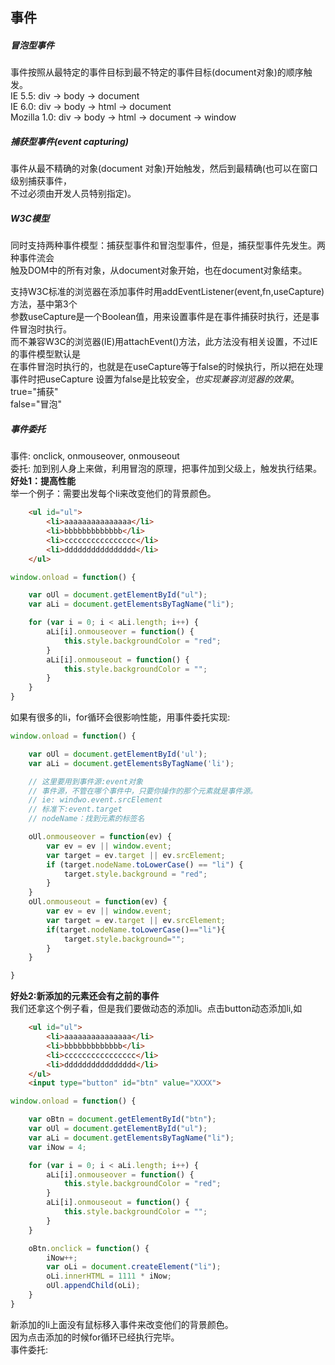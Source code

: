 ## 事件

##### 冒泡型事件
事件按照从最特定的事件目标到最不特定的事件目标(document对象)的顺序触发。<br>
IE 5.5: div -> body -> document <br>
IE 6.0: div -> body -> html -> document <br>
Mozilla 1.0: div -> body -> html -> document -> window <br>

##### 捕获型事件(event capturing)
事件从最不精确的对象(document 对象)开始触发，然后到最精确(也可以在窗口级别捕获事件，<br>
不过必须由开发人员特别指定)。

##### W3C模型
同时支持两种事件模型：捕获型事件和冒泡型事件，但是，捕获型事件先发生。两种事件流会<br>
触及DOM中的所有对象，从document对象开始，也在document对象结束。

支持W3C标准的浏览器在添加事件时用addEventListener(event,fn,useCapture)方法，基中第3个<br>
参数useCapture是一个Boolean值，用来设置事件是在事件捕获时执行，还是事件冒泡时执行。<br>
而不兼容W3C的浏览器(IE)用attachEvent()方法，此方法没有相关设置，不过IE的事件模型默认是<br>
在事件冒泡时执行的，也就是在useCapture等于false的时候执行，所以把在处理事件时把useCapture
设置为false是比较安全，*也实现兼容浏览器的效果*。<br>
true="捕获"<br>
false="冒泡"

##### 事件委托
事件: onclick, onmouseover, onmouseout <br>
委托: 加到别人身上来做，利用冒泡的原理，把事件加到父级上，触发执行结果。<br>
**好处1：提高性能**<br>
举一个例子：需要出发每个li来改变他们的背景颜色。
```html
    <ul id="ul">
    	<li>aaaaaaaaaaaaaaa</li>
    	<li>bbbbbbbbbbbbb</li>
    	<li>cccccccccccccccc</li>
    	<li>dddddddddddddddd</li>
    </ul>
```
```javascript
window.onload = function() {

    var oUl = document.getElementById("ul");
    var aLi = document.getElementsByTagName("li");

    for (var i = 0; i < aLi.length; i++) {
        aLi[i].onmouseover = function() {
            this.style.backgroundColor = "red";
        }
        aLi[i].onmouseout = function() {
            this.style.backgroundColor = "";
        }
    }
}
```

如果有很多的li，for循环会很影响性能，用事件委托实现:
```javascript
window.onload = function() {

    var oUl = document.getElementById('ul');
    var aLi = document.getElementsByTagName('li');

    // 这里要用到事件源:event对象
    // 事件源，不管在哪个事件中，只要你操作的那个元素就是事件源。
    // ie: windwo.event.srcElement
    // 标准下:event.target
    // nodeName：找到元素的标签名

    oUl.onmouseover = function(ev) {
        var ev = ev || window.event;
        var target = ev.target || ev.srcElement;
        if (target.nodeName.toLowerCase() == "li") {
            target.style.background = "red";
        }
    }
    oUl.onmouseout = function(ev) {
        var ev = ev || window.event;
        var target = ev.target || ev.srcElement;
        if(target.nodeName.toLowerCase()=="li"){
        	target.style.background="";
        }
    }

}
```

**好处2:新添加的元素还会有之前的事件**<br>
我们还拿这个例子看，但是我们要做动态的添加li。点击button动态添加li,如
```html
    <ul id="ul">
    	<li>aaaaaaaaaaaaaaa</li>
    	<li>bbbbbbbbbbbbb</li>
    	<li>cccccccccccccccc</li>
    	<li>dddddddddddddddd</li>
    </ul>
    <input type="button" id="btn" value="XXXX">
```

```javascript
window.onload = function() {

    var oBtn = document.getElementById("btn");
    var oUl = document.getElementById("ul");
    var aLi = document.getElementsByTagName("li");
    var iNow = 4;

    for (var i = 0; i < aLi.length; i++) {
        aLi[i].onmouseover = function() {
            this.style.backgroundColor = "red";
        }
        aLi[i].onmouseout = function() {
            this.style.backgroundColor = "";
        }
    }

    oBtn.onclick = function() {
        iNow++;
        var oLi = document.createElement("li");
        oLi.innerHTML = 1111 * iNow;
        oUl.appendChild(oLi);
    }
}
```
新添加的li上面没有鼠标移入事件来改变他们的背景颜色。<br>
因为点击添加的时候for循环已经执行完毕。<br>
事件委托:
```javascript

```


